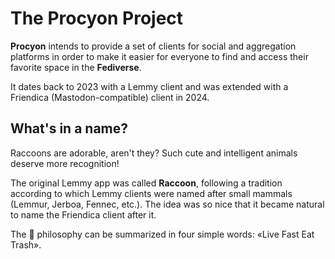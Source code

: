 # The Procyon Project

**Procyon** intends to provide a set of clients for social and aggregation platforms in order to
make it easier for everyone to find and access their favorite space in the **Fediverse**.

It dates back to 2023 with a Lemmy client and was extended with a Friendica (Mastodon-compatible)
client in 2024.

## What's in a name?

Raccoons are adorable, aren't they? Such cute and intelligent animals deserve more recognition!

The original Lemmy app was called **Raccoon**, following a tradition according to which Lemmy
clients were named after small mammals (Lemmur, Jerboa, Fennec, etc.). The idea was so nice that
it became natural to name the Friendica client after it.

The 🦝 philosophy can be summarized in four simple words: «Live Fast Eat Trash».
